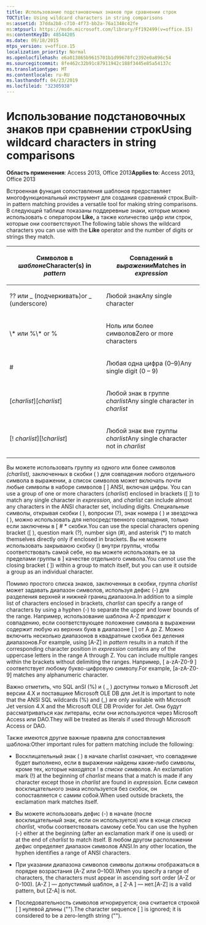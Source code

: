 ```yaml
---
title: Использование подстановочных знаков при сравнении строк
TOCTitle: Using wildcard characters in string comparisons
ms:assetid: 37dda2b8-c710-4f73-bb2a-76a1348c42fe
ms:mtpsurl: https://msdn.microsoft.com/library/Ff192499(v=office.15)
ms:contentKeyID: 48544205
ms.date: 09/18/2015
mtps_version: v=office.15
localization_priority: Normal
ms.openlocfilehash: e6a013865b9615701b1d99678fc2392e0a896c54
ms.sourcegitcommit: 8fe462c32b91c87911942c188f3445e85a54137c
ms.translationtype: MT
ms.contentlocale: ru-RU
ms.lasthandoff: 04/23/2019
ms.locfileid: "32305938"
---
```

# <a name="using-wildcard-characters-in-string-comparisons"></a><span data-ttu-id="3c03e-102">Использование подстановочных знаков при сравнении строк</span><span class="sxs-lookup"><span data-stu-id="3c03e-102">Using wildcard characters in string comparisons</span></span>

<span data-ttu-id="3c03e-103">**Область применения**: Access 2013, Office 2013</span><span class="sxs-lookup"><span data-stu-id="3c03e-103">**Applies to**: Access 2013, Office 2013</span></span>

<span data-ttu-id="3c03e-104">Встроенная функция сопоставления шаблонов предоставляет многофункциональный инструмент для создания сравнений строк.</span><span class="sxs-lookup"><span data-stu-id="3c03e-104">Built-in pattern matching provides a versatile tool for making string comparisons.</span></span> <span data-ttu-id="3c03e-105">В следующей таблице показаны поддеревные знаки, которые можно использовать с оператором **Like,** а также количество цифр или строк, которые они соответствуют.</span><span class="sxs-lookup"><span data-stu-id="3c03e-105">The following table shows the wildcard characters you can use with the **Like** operator and the number of digits or strings they match.</span></span>

<table>
<colgroup>
<col style="width: 50%" />
<col style="width: 50%" />
</colgroup>
<thead>
<tr class="header">
<th><p><span data-ttu-id="3c03e-106">Символов в <em>шаблоне</em></span><span class="sxs-lookup"><span data-stu-id="3c03e-106">Character(s) in <em>pattern</em></span></span></p></th>
<th><p><span data-ttu-id="3c03e-107">Совпадений в <em>выражении</em></span><span class="sxs-lookup"><span data-stu-id="3c03e-107">Matches in <em>expression</em></span></span></p></th>
</tr>
</thead>
<tbody>
<tr class="odd">
<td><p><span data-ttu-id="3c03e-108">?</span><span class="sxs-lookup"><span data-stu-id="3c03e-108">?</span></span> <span data-ttu-id="3c03e-109">или _ (подчеркивать)</span><span class="sxs-lookup"><span data-stu-id="3c03e-109">or _ (underscore)</span></span></p></td>
<td><p><span data-ttu-id="3c03e-110">Любой знак</span><span class="sxs-lookup"><span data-stu-id="3c03e-110">Any single character</span></span></p></td>
</tr>
<tr class="even">
<td><p><span data-ttu-id="3c03e-111">\* или %</span><span class="sxs-lookup"><span data-stu-id="3c03e-111">\* or %</span></span></p></td>
<td><p><span data-ttu-id="3c03e-112">Ноль или более символов</span><span class="sxs-lookup"><span data-stu-id="3c03e-112">Zero or more characters</span></span></p></td>
</tr>
<tr class="odd">
<td><p>#</p></td>
<td><p><span data-ttu-id="3c03e-113">Любая одна цифра (0–9)</span><span class="sxs-lookup"><span data-stu-id="3c03e-113">Any single digit (0 – 9)</span></span></p></td>
</tr>
<tr class="even">
<td><p><span data-ttu-id="3c03e-114">[<em>charlist</em>]</span><span class="sxs-lookup"><span data-stu-id="3c03e-114">[<em>charlist</em>]</span></span></p></td>
<td><p><span data-ttu-id="3c03e-115">Любой знак в группе <em>charlist</em></span><span class="sxs-lookup"><span data-stu-id="3c03e-115">Any single character in <em>charlist</em></span></span></p></td>
</tr>
<tr class="odd">
<td><p><span data-ttu-id="3c03e-116">[! <em>charlist</em>]</span><span class="sxs-lookup"><span data-stu-id="3c03e-116">[!<em>charlist</em>]</span></span></p></td>
<td><p><span data-ttu-id="3c03e-117">Любой знак вне группы <em>charlist</em></span><span class="sxs-lookup"><span data-stu-id="3c03e-117">Any single character not in <em>charlist</em></span></span></p></td>
</tr>
</tbody>
</table>


<span data-ttu-id="3c03e-118">Вы можете использовать группу из одного или более символов *(charlist),* заключенных в скобки ( ) для совпадения любого отдельного символа в выражении, а список символов может включать почти любые символы в наборе символов \[ \] ANSI, включая цифры.  </span><span class="sxs-lookup"><span data-stu-id="3c03e-118">You can use a group of one or more characters (*charlist*) enclosed in brackets (\[ \]) to match any single character in *expression,* and *charlist* can include almost any characters in the ANSI character set, including digits.</span></span> <span data-ttu-id="3c03e-119">Специальные символы, открывая скобки ( ), вопросии (?), знак номера ( ) и звездочка ( ), можно использовать для непосредственного совпадения, только если заключены в \[ \# \* скобки.</span><span class="sxs-lookup"><span data-stu-id="3c03e-119">You can use the special characters opening bracket (\[ ), question mark (?), number sign (\#), and asterisk (\*) to match themselves directly only if enclosed in brackets.</span></span> <span data-ttu-id="3c03e-120">Вы не можете использовать закрываюю скобку () внутри группы, чтобы соответствовать самой себе, но вы можете использовать ее за пределами группы в \] качестве отдельного символа.</span><span class="sxs-lookup"><span data-stu-id="3c03e-120">You cannot use the closing bracket ( \]) within a group to match itself, but you can use it outside a group as an individual character.</span></span>

<span data-ttu-id="3c03e-121">Помимо простого списка знаков, заключенных в скобки, группа *charlist* может задавать диапазон символов, используя дефис (-) для разделения верхней и нижней границ диапазона.</span><span class="sxs-lookup"><span data-stu-id="3c03e-121">In addition to a simple list of characters enclosed in brackets, *charlist* can specify a range of characters by using a hyphen (-) to separate the upper and lower bounds of the range.</span></span> <span data-ttu-id="3c03e-122">Например, использование шаблона A-Z приводит к совпадению, если соответствующее положение символа в выражении содержит любую из верхних букв в диапазоне \[ \] от A до Z.   Можно включить несколько диапазонов в квадратные скобки без деления диапазонов.</span><span class="sxs-lookup"><span data-stu-id="3c03e-122">For example, using \[A-Z\] in *pattern* results in a match if the corresponding character position in *expression* contains any of the uppercase letters in the range A through Z. You can include multiple ranges within the brackets without delimiting the ranges.</span></span> <span data-ttu-id="3c03e-123">Например, \[ a-zA-Z0-9 \] соответствует любому букво-цифровую символу.</span><span class="sxs-lookup"><span data-stu-id="3c03e-123">For example, \[a-zA-Z0-9\] matches any alphanumeric character.</span></span>

<span data-ttu-id="3c03e-124">Важно отметить, что SQL anSI (%) и ( \_ ) доступны только в Microsoft Jet версии 4.X и поставщике Microsoft OLE DB для Jet.</span><span class="sxs-lookup"><span data-stu-id="3c03e-124">It is important to note that the ANSI SQL wildcards (%) and (\_) are only available with Microsoft Jet version 4.X and the Microsoft OLE DB Provider for Jet.</span></span> <span data-ttu-id="3c03e-125">Они будут рассматриваться как литералы, если они используются через Microsoft Access или DAO.</span><span class="sxs-lookup"><span data-stu-id="3c03e-125">They will be treated as literals if used through Microsoft Access or DAO.</span></span>

<span data-ttu-id="3c03e-126">Также имеются другие важные правила для сопоставления шаблона:</span><span class="sxs-lookup"><span data-stu-id="3c03e-126">Other important rules for pattern matching include the following:</span></span>

- <span data-ttu-id="3c03e-127">Восклицательный знак ( ) в начале charlist означает, что совпадение будет выполнено, если в выражении найдены какие-либо символы, кроме тех, которые находятся \! в *списке*  символов. </span><span class="sxs-lookup"><span data-stu-id="3c03e-127">An exclamation mark (\!) at the beginning of *charlist* means that a match is made if any character except those in *charlist* are found in *expression*.</span></span> <span data-ttu-id="3c03e-128">Если символ восклицательного знака используется без скобок, он сопоставляется с самим собой.</span><span class="sxs-lookup"><span data-stu-id="3c03e-128">When used outside brackets, the exclamation mark matches itself.</span></span>

- <span data-ttu-id="3c03e-129">Вы можете использовать дефис (-) в начале (после восклицательный знак, если он используется) или в конце *списка charlist,* чтобы соответствовать самому себе.</span><span class="sxs-lookup"><span data-stu-id="3c03e-129">You can use the hyphen (-) either at the beginning (after an exclamation mark if one is used) or at the end of *charlist* to match itself.</span></span> <span data-ttu-id="3c03e-130">В любом другом расположении дефис определяет диапазон символов ANSI.</span><span class="sxs-lookup"><span data-stu-id="3c03e-130">In any other location, the hyphen identifies a range of ANSI characters.</span></span>

- <span data-ttu-id="3c03e-131">При указании диапазона символов символы должны отображаться в порядке возрастания (A-Z или 0–100).</span><span class="sxs-lookup"><span data-stu-id="3c03e-131">When you specify a range of characters, the characters must appear in ascending sort order (A-Z or 0-100).</span></span> <span data-ttu-id="3c03e-132">\[A-Z \] — допустимый шаблон, а \[ Z-A \] — нет.</span><span class="sxs-lookup"><span data-stu-id="3c03e-132">\[A-Z\] is a valid pattern, but \[Z-A\] is not.</span></span>

- <span data-ttu-id="3c03e-133">Последовательность символов игнорируется; она считается строкой \[ \] нулевой длины ("").</span><span class="sxs-lookup"><span data-stu-id="3c03e-133">The character sequence \[ \] is ignored; it is considered to be a zero-length string ("").</span></span>

